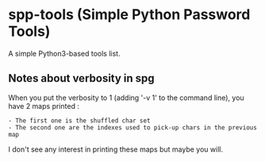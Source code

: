 # spp-tools (Simple Python Password Tools)
A simple Python3-based tools list.

## Notes about verbosity in spg
When you put the verbosity to 1 (adding '-v 1' to the command line), you have 2 maps printed :
	
	- The first one is the shuffled char set
	- The second one are the indexes used to pick-up chars in the previous map

I don't see any interest in printing these maps but maybe you will. 
